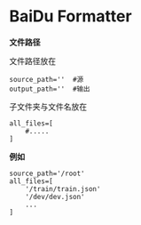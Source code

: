# BaiDu Formatter

**文件路径**

文件路径放在

```
source_path=''  #源
output_path=''  #输出
```

子文件夹与文件名放在

```
all_files=[
	#.....
]
```

**例如**

```
source_path='/root'
all_files=[
	'/train/train.json'
	'/dev/dev.json'
	...
]
```